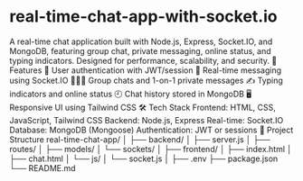 # real-time-chat-app-with-socket.io
A real-time chat application built with Node.js, Express, Socket.IO, and MongoDB, featuring group chat, private messaging, online status, and typing indicators. Designed for performance, scalability, and security.
🚀 Features
🔐 User authentication with JWT/session
💬 Real-time messaging using Socket.IO
🧑‍🤝‍🧑 Group chats and 1-on-1 private messages
✍️ Typing indicators and online status
🕘 Chat history stored in MongoDB
🖥️ Responsive UI using Tailwind CSS
🛠 Tech Stack
Frontend: HTML, CSS, JavaScript, Tailwind CSS
Backend: Node.js, Express
Real-time: Socket.IO
Database: MongoDB (Mongoose)
Authentication: JWT or sessions
📁 Project Structure
real-time-chat-app/ │ ├── backend/ │ ├── server.js │ ├── routes/ │ ├── models/ │ └── sockets/ │ ├── frontend/ │ ├── index.html │ ├── chat.html │ └── js/ │ └── socket.js │ ├── .env ├── package.json └── README.md
